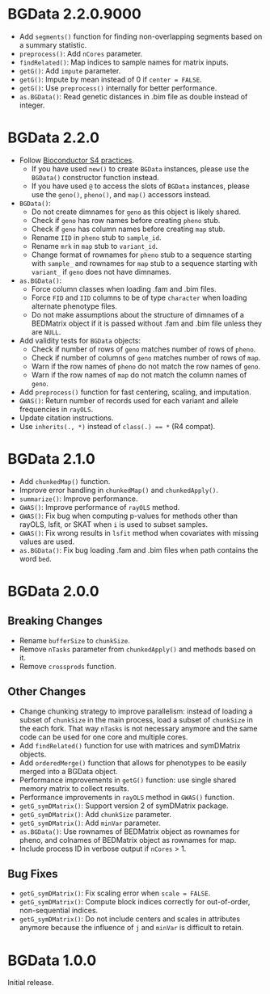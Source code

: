 # BGData 2.2.0.9000

- Add `segments()` function for finding non-overlapping segments based on a
  summary statistic.
- `preprocess()`: Add `nCores` parameter.
- `findRelated()`: Map indices to sample names for matrix inputs.
- `getG()`: Add `impute` parameter.
- `getG()`: Impute by mean instead of 0 if `center = FALSE`.
- `getG()`: Use `preprocess()` internally for better performance.
- `as.BGData()`: Read genetic distances in .bim file as double instead of
  integer.


# BGData 2.2.0

- Follow [Bioconductor S4 practices][1].
  - If you have used `new()` to create `BGData` instances, please use the
    `BGData()` constructor function instead.
  - If you have used `@` to access the slots of `BGData` instances, please use
    the `geno()`, `pheno()`, and `map()` accessors instead.
- `BGData()`:
  - Do not create dimnames for `geno` as this object is likely shared.
  - Check if `geno` has row names before creating `pheno` stub.
  - Check if `geno` has column names before creating `map` stub.
  - Rename `IID` in `pheno` stub to `sample_id`.
  - Rename `mrk` in `map` stub to `variant_id`.
  - Change format of rownames for `pheno` stub to a sequence starting with
    `sample_` and rownames for `map` stub to a sequence starting with
    `variant_` if `geno` does not have dimnames.
- `as.BGData()`:
  - Force column classes when loading .fam and .bim files.
  - Force `FID` and `IID` columns to be of type `character` when loading
    alternate phenotype files.
  - Do not make assumptions about the structure of dimnames of a BEDMatrix
    object if it is passed without .fam and .bim file unless they are `NULL`.
- Add validity tests for `BGData` objects:
  - Check if number of rows of `geno` matches number of rows of `pheno`.
  - Check if number of columns of `geno` matches number of rows of `map`.
  - Warn if the row names of `pheno` do not match the row names of `geno`.
  - Warn if the row names of `map` do not match the column names of `geno`.
- Add `preprocess()` function for fast centering, scaling, and imputation.
- `GWAS()`: Return number of records used for each variant and allele
  frequencies in `rayOLS`.
- Update citation instructions.
- Use `inherits(., *)` instead of `class(.) == *` (R4 compat).


# BGData 2.1.0

- Add `chunkedMap()` function.
- Improve error handling in `chunkedMap()` and `chunkedApply()`.
- `summarize()`: Improve performance.
- `GWAS()`: Improve performance of `rayOLS` method.
- `GWAS()`: Fix bug when computing p-values for methods other than rayOLS,
  lsfit, or SKAT when `i` is used to subset samples.
- `GWAS()`: Fix wrong results in `lsfit` method when covariates with missing
  values are used.
- `as.BGData()`: Fix bug loading .fam and .bim files when path contains the
  word `bed`.


# BGData 2.0.0

## Breaking Changes

- Rename `bufferSize` to `chunkSize`.
- Remove `nTasks` parameter from `chunkedApply()` and methods based on it.
- Remove `crossprods` function.

## Other Changes

- Change chunking strategy to improve parallelism: instead of loading a subset
  of `chunkSize` in the main process, load a subset of `chunkSize` in the each
  fork. That way `nTasks` is not necessary anymore and the same code can be
  used for one core and multiple cores.
- Add `findRelated()` function for use with matrices and symDMatrix objects.
- Add `orderedMerge()` function that allows for phenotypes to be easily merged
  into a BGData object.
- Performance improvements in `getG()` function: use single shared memory
  matrix to collect results.
- Performance improvements in `rayOLS` method in `GWAS()` function.
- `getG_symDMatrix()`: Support version 2 of symDMatrix package.
- `getG_symDMatrix()`: Add `chunkSize` parameter.
- `getG_symDMatrix()`: Add `minVar` parameter.
- `as.BGData()`: Use rownames of BEDMatrix object as rownames for pheno, and
  colnames of BEDMatrix object as rownames for map.
- Include process ID in verbose output if `nCores` > 1.

## Bug Fixes

- `getG_symDMatrix()`: Fix scaling error when `scale = FALSE`.
- `getG_symDMatrix()`: Compute block indices correctly for out-of-order,
  non-sequential indices.
- `getG_symDMatrix()`: Do not include centers and scales in attributes anymore
  because the influence of `j` and `minVar` is difficult to retain.


# BGData 1.0.0

Initial release.

[1]: https://bioconductor.org/help/course-materials/2017/Zurich/S4-classes-and-methods.html
